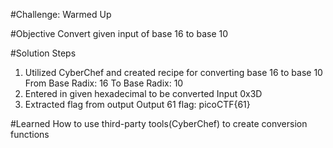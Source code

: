 #Challenge: Warmed Up

#Objective
Convert given input of base 16 to base 10

#Solution Steps
1. Utilized CyberChef and created recipe for converting base 16 to base 10
    From Base
        Radix: 16
    To Base
        Radix: 10
2. Entered in given hexadecimal to be converted
    Input
        0x3D
3. Extracted flag from output
    Output
        61
    flag: picoCTF{61}

#Learned
How to use third-party tools(CyberChef) to create conversion functions